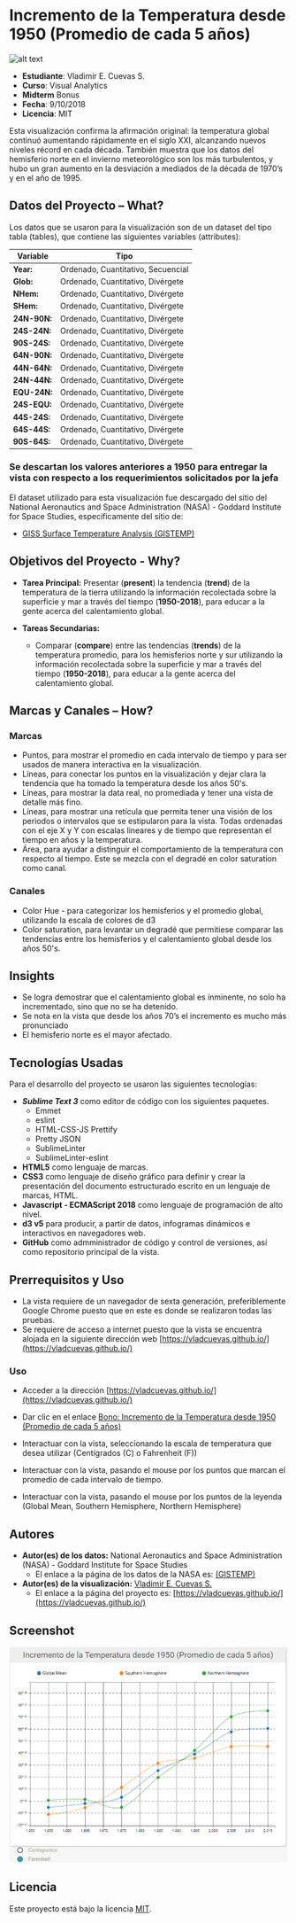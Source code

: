 # Incremento de la Temperatura desde 1950 (Promedio de cada 5 años)

![alt text](https://c1.staticflickr.com/3/2922/14141611115_7bcfdc2ab0_c.jpg)

- **Estudiante**: Vladimir E. Cuevas S.
- **Curso**: Visual Analytics
- **Midterm** Bonus
- **Fecha**: 9/10/2018
- **Licencia**: MIT



Esta visualización confirma la afirmación original: la temperatura global continuó aumentando rápidamente en el siglo XXI, alcanzando nuevos niveles récord en cada década. También muestra que los datos del hemisferio norte en el invierno meteorológico son los más turbulentos, y hubo un gran aumento en la desviación a mediados de la década de 1970’s y en el año de 1995.

## Datos del Proyecto – What?
Los datos que se usaron para la visualización son de un dataset del tipo tabla (tables), que contiene las siguientes variables (attributes):

|Variable |Tipo|
|---------|----|
**Year:**|Ordenado, Cuantitativo, Secuencial
**Glob:**|Ordenado, Cuantitativo, Divérgete
**NHem:**|Ordenado, Cuantitativo, Divérgete
**SHem:**|Ordenado, Cuantitativo, Divérgete
**24N-90N:**|Ordenado, Cuantitativo, Divérgete
**24S-24N:**|Ordenado, Cuantitativo, Divérgete
**90S-24S:**|Ordenado, Cuantitativo, Divérgete
**64N-90N:**|Ordenado, Cuantitativo, Divérgete
**44N-64N:**|Ordenado, Cuantitativo, Divérgete
**24N-44N:**|Ordenado, Cuantitativo, Divérgete
**EQU-24N:**|Ordenado, Cuantitativo, Divérgete
**24S-EQU:**|Ordenado, Cuantitativo, Divérgete
**44S-24S:**|Ordenado, Cuantitativo, Divérgete
**64S-44S:**|Ordenado, Cuantitativo, Divérgete
**90S-64S:**|Ordenado, Cuantitativo, Divérgete

### **Se descartan los valores anteriores a 1950 para entregar la vista con respecto a los requerimientos solicitados por la jefa**

El dataset utilizado para esta visualización fue descargado del sitio del National Aeronautics and Space Administration (NASA) - Goddard Institute for Space Studies, específicamente del sitio de:

- [GISS Surface Temperature Analysis (GISTEMP)](https://data.giss.nasa.gov/gistemp/)

## Objetivos del Proyecto - Why?
- **Tarea Principal:** Presentar (**present**) la tendencia (**trend**) de la temperatura de la tierra utilizando la información recolectada sobre la superficie y mar a través del tiempo (**1950-2018**), para educar a la gente acerca del calentamiento global.

- **Tareas Secundarias:**

	- Comparar (**compare**) entre las tendencias (**trends**) de la temperatura promedio, para los hemisferios norte y sur utilizando la información recolectada sobre la superficie y mar a través del tiempo (**1950-2018**), para educar a la gente acerca del calentamiento global.

## Marcas y Canales – How?

### Marcas

 - Puntos, para mostrar el promedio en cada intervalo de tiempo y para ser usados de manera interactiva en la visualización.
 - Líneas, para conectar los puntos en la visualización y dejar clara la tendencia que ha tomado la temperatura desde los años 50's.
 - Líneas, para mostrar la data real, no promediada y tener una vista de detalle más fino.
 - Líneas, para mostrar una retícula que permita tener una visión de los periodos o intervalos que se estipularon para la vista. Todas ordenadas con el eje X y Y con escalas lineares y de tiempo que representan el tiempo en años y la temperatura.
 - Área, para ayudar a distinguir el comportamiento de la temperatura con respecto al tiempo. Este se mezcla con el degradé en color saturation como canal.

### Canales

- Color Hue - para categorizar los hemisferios y el promedio global, utilizando la escala de colores de d3
- Color saturation, para levantar un degradé que permitiese comparar las tendencias entre los hemisferios y el calentamiento global desde los años 50's.

## Insights

- Se logra demostrar que el calentamiento global es inminente, no solo ha incrementado, sino que no se ha detenido.
- Se nota en la vista que desde los años 70’s el incremento es mucho más pronunciado
- El hemisferio norte es el mayor afectado.

## Tecnologías Usadas
Para el desarrollo del proyecto se usaron las siguientes tecnologías:
-	***Sublime Text 3*** como editor de código con los siguientes paquetes.
	- Emmet
	- eslint
	- HTML-CSS-JS Prettify
	- Pretty JSON
	- SublimeLinter
	- SublimeLinter-eslint
- **HTML5** como lenguaje de marcas.
- **CSS3** como lenguaje de diseño gráfico para definir y crear la presentación del documento estructurado escrito en un lenguaje de marcas, HTML.
- **Javascript - ECMAScript 2018** como lenguaje de programación de alto nivel.
- **d3 v5** para producir, a partir de datos, infogramas dinámicos e interactivos en navegadores web.
- **GitHub** como admministrador de código y control de versiones, así como repositorio principal de la vista.

## Prerrequisitos y Uso

- La vista requiere de un navegador de sexta generación, preferiblemente Google Chrome puesto que en este es donde se realizaron todas las pruebas.
- Se requiere de acceso a internet puesto que la vista se encuentra alojada en la siguiente dirección web [https://vladcuevas.github.io/](https://vladcuevas.github.io/)

### Uso
- Acceder a la dirección [https://vladcuevas.github.io/](https://vladcuevas.github.io/)
- Dar clic en el enlace [Bono: Incremento de la Temperatura desde 1950 (Promedio de cada 5 años)]()
- Interactuar con la vista, seleccionando la escala de temperatura que desea utilizar (Centígrados (C) o Fahrenheit (F))

- Interactuar con la vista, pasando el mouse por los puntos que marcan el promedio de cada intervalo de tiempo.

- Interactuar con la vista, pasando el mouse por los puntos de la leyenda (Global Mean, Southern Hemisphere, Northern Hemisphere)

## Autores
- **Autor(es) de los datos:** National Aeronautics and Space Administration (NASA) - Goddard Institute for Space Studies
	- El enlace a la página de los datos de la NASA es: [(GISTEMP)](https://data.giss.nasa.gov/gistemp/)
- **Autor(es) de la visualización:** [Vladimir E. Cuevas S.](https://github.com/vladcuevas)
	- El enlace a la página del proyecto es: [https://vladcuevas.github.io/](https://vladcuevas.github.io/)

## Screenshot

![alt text](https://raw.githubusercontent.com/vladcuevas/vladcuevas.github.io/master/Bono/img/Capture01.gif)

## Licencia
Este proyecto está bajo la licencia [MIT](https://github.com/vladcuevas/vladcuevas.github.io/blob/master/LICENSE).
